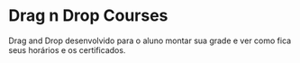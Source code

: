 # Drag n Drop Courses
Drag and Drop desenvolvido para o aluno montar sua grade e ver como fica seus horários e os certificados.
